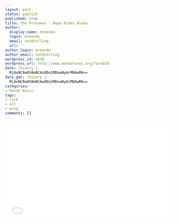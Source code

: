 ```yaml
---
layout: post
status: publish
published: true
title: The Protomen - Hope Rides Alone
author:
  display_name: mrmondo
  login: mrmondo
  email: not@telling
  url: ''
author_login: mrmondo
author_email: not@telling
wordpress_id: 3630
wordpress_url: http://www.mondotunes.org/?p=3630
date: !binary |-
  MjAxNC0wOS0wNCAxODo1MDowNyArMDAwMA==
date_gmt: !binary |-
  MjAxNC0wOS0wNCAwODo1MDowNyArMDAwMA==
categories:
- Mondo Music
tags:
- rock
- alt
- prog
comments: []
---
```

<iframe width="560" height="315" src="//www.youtube.com/embed/dGvqMXYhYhU" frameborder="0"> </iframe>
